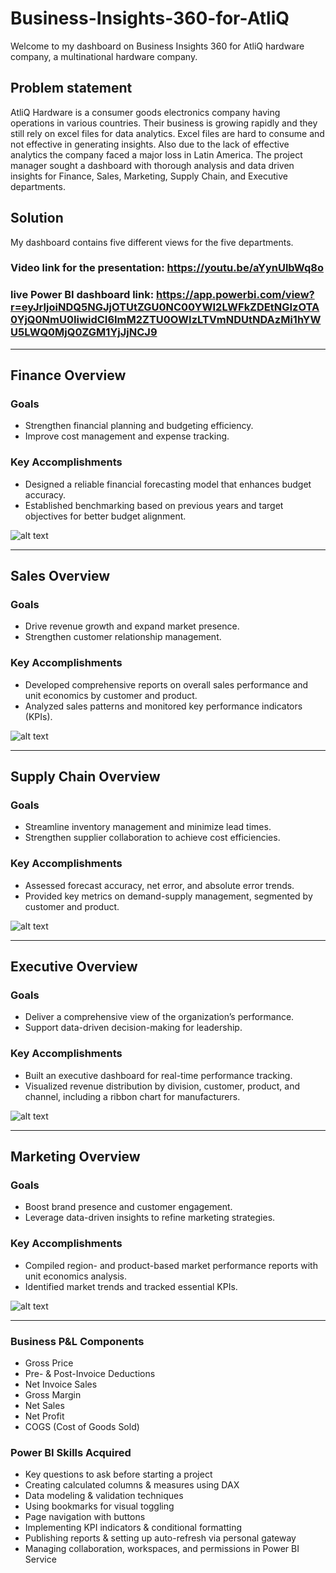 # Business-Insights-360-for-AtliQ

Welcome to my dashboard on Business Insights 360 for AtliQ hardware company, a multinational hardware company.

## Problem statement

AtliQ Hardware is a consumer goods electronics company having operations in various countries. Their business is growing rapidly and they still rely on excel files for data analytics. Excel files are hard to consume and not effective in generating insights. Also due to the lack of effective analytics the company faced a major loss in Latin America. The project manager sought a dashboard with thorough analysis and data driven insights for Finance, Sales, Marketing, Supply Chain, and Executive departments.

## Solution

My dashboard contains five different views for the five departments.

### Video link for the presentation: https://youtu.be/aYynUlbWq8o
### live Power BI dashboard link: https://app.powerbi.com/view?r=eyJrIjoiNDQ5NGJjOTUtZGU0NC00YWI2LWFkZDEtNGIzOTA0YjQ0NmU0IiwidCI6ImM2ZTU0OWIzLTVmNDUtNDAzMi1hYWU5LWQ0MjQ0ZGM1YjJjNCJ9

---

## Finance Overview

### Goals  
- Strengthen financial planning and budgeting efficiency.  
- Improve cost management and expense tracking.  

### Key Accomplishments  
- Designed a reliable financial forecasting model that enhances budget accuracy.  
- Established benchmarking based on previous years and target objectives for better budget alignment.  

![alt text](<Finance view.png>)

---

## Sales Overview  

### Goals  
- Drive revenue growth and expand market presence.  
- Strengthen customer relationship management.  

### Key Accomplishments  
- Developed comprehensive reports on overall sales performance and unit economics by customer and product.  
- Analyzed sales patterns and monitored key performance indicators (KPIs).  

![alt text](<Sales view.png>)

---

## Supply Chain Overview  

### Goals  
- Streamline inventory management and minimize lead times.  
- Strengthen supplier collaboration to achieve cost efficiencies.  

### Key Accomplishments  
- Assessed forecast accuracy, net error, and absolute error trends.  
- Provided key metrics on demand-supply management, segmented by customer and product.  

![alt text](<Supply chain view.png>)

---

## Executive Overview  

### Goals  
- Deliver a comprehensive view of the organization’s performance.  
- Support data-driven decision-making for leadership.  

### Key Accomplishments  
- Built an executive dashboard for real-time performance tracking.  
- Visualized revenue distribution by division, customer, product, and channel, including a ribbon chart for manufacturers.  

![alt text](<Executive view.png>)

---

## Marketing Overview  

### Goals  
- Boost brand presence and customer engagement.  
- Leverage data-driven insights to refine marketing strategies.  

### Key Accomplishments  
- Compiled region- and product-based market performance reports with unit economics analysis.  
- Identified market trends and tracked essential KPIs.  

![alt text](<Marketing view.png>)

---

### Business P&L Components  
- Gross Price  
- Pre- & Post-Invoice Deductions  
- Net Invoice Sales  
- Gross Margin  
- Net Sales  
- Net Profit  
- COGS (Cost of Goods Sold)  

### Power BI Skills Acquired  
- Key questions to ask before starting a project  
- Creating calculated columns & measures using DAX  
- Data modeling & validation techniques  
- Using bookmarks for visual toggling  
- Page navigation with buttons  
- Implementing KPI indicators & conditional formatting  
- Publishing reports & setting up auto-refresh via personal gateway  
- Managing collaboration, workspaces, and permissions in Power BI Service
